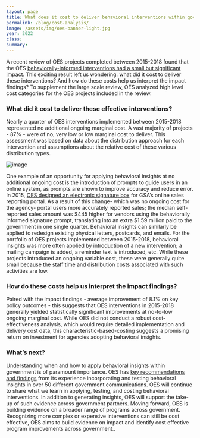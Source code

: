 ```yaml
---	
layout: page	
title: What does it cost to deliver behavioral interventions within government programs?
permalink: /blog/cost-analysis/	
image: /assets/img/oes-banner-light.jpg
year: 2022
class:	
summary: 	
---	
```


A recent review of OES projects completed between 2015-2018 found that the OES <a href="https://oes.gsa.gov/blog/meta-analysis-part-1/">behaviorally-informed interventions had a small but significant impact</a>. This exciting result left us wondering: what did it cost to deliver these interventions? And how do these costs help us interpret the impact findings? To supplement the large scale review, OES analyzed high level cost categories for the OES projects included in the review. 

### What did it cost to deliver these effective interventions?

Nearly a quarter of OES interventions implemented between 2015-2018 represented no additional ongoing marginal cost. A vast majority of projects - 87% - were of no, very low or low marginal cost to deliver. This assessment was based on data about the distribution approach for each intervention and assumptions about the relative cost of these various distribution types.

![image]({{site.baseurl}}/assets/img/project-images/cost-analysis-table.png)

One example of an opportunity for applying behavioral insights at no additional ongoing cost is the introduction of prompts to guide users in an online system, as prompts are shown to improve accuracy and reduce error. In 2015, <a href="https://oes.gsa.gov/projects/iff-reporting-errors/">OES designed an electronic signature box</a> for GSA’s online sales reporting portal. As a result of this change- which was no ongoing cost for the agency- portal users more accurately reported sales; the median self-reported sales amount was $445 higher for vendors using the behaviorally informed signature prompt, translating into an extra $1.59 million paid to the government in one single quarter. Behavioral insights can similarly be applied to redesign existing physical letters, postcards, and emails. 
For the portfolio of OES projects implemented between 2015-2018, behavioral insights was more often applied by introduction of a new intervention; a mailing campaign is added, a reminder text is introduced, etc. While these projects introduced an ongoing variable cost, these were generally quite small because the staff time and distribution costs associated with such activities are low. 
 
### How do these costs help us interpret the impact findings? 

Paired with the impact findings - average improvement of 8.1% on key policy outcomes - this suggests that OES interventions in 2015-2018 generally yielded statistically significant improvements at no-to-low ongoing marginal cost. While OES did not conduct a robust cost-effectiveness analysis, which would require detailed implementation and delivery cost data, this characteristic-based-costing suggests a promising return on investment for agencies adopting behavioral insights.  

### What’s next? 

Understanding when and how to apply behavioral insights within government is of paramount importance. OES has <a href="https://oes.gsa.gov/assets/abstracts/OES%20Learnings%20on%20Writing%20Better%20Communications%202018.pdf">key recommendations and findings</a> from its experience incorporating and testing behavioral insights in over 50 different government communications. OES will continue to share what we learn in applying, testing, and costing behavioral interventions. In addition to generating insights, OES will support the take-up of such evidence across government partners.
Moving forward, OES is building evidence on a broader range of programs across government. Recognizing more complex or expensive interventions can still be cost effective, OES aims to build evidence on impact and identify cost effective program improvements across government..  
